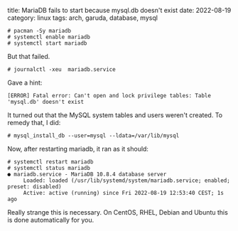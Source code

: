 title: MariaDB fails to start because mysql.db doesn't exist
date: 2022-08-19
category: linux
tags: arch, garuda, database, mysql


```text
# pacman -Sy mariadb
# systemctl enable mariadb
# systemctl start mariadb
```

But that failed. 

```text
# journalctl -xeu  mariadb.service
```

Gave a hint:

```text
[ERROR] Fatal error: Can't open and lock privilege tables: Table 'mysql.db' doesn't exist
```

It turned out that the MySQL system tables and users weren't
created. To remedy that, I did:

```text
# mysql_install_db --user=mysql --ldata=/var/lib/mysql
```

Now, after restarting mariadb, it ran as it should:

```text
# systemctl restart mariadb
# systemctl status mariadb
● mariadb.service - MariaDB 10.8.4 database server
     Loaded: loaded (/usr/lib/systemd/system/mariadb.service; enabled; preset: disabled)
     Active: active (running) since Fri 2022-08-19 12:53:40 CEST; 1s ago
```

Really strange this is necessary. On CentOS, RHEL, Debian and Ubuntu
this is done automatically for you.
